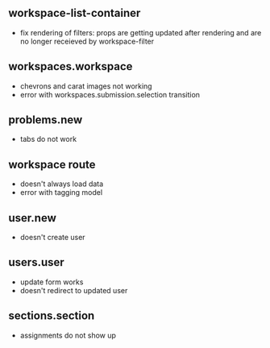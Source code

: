 ## workspace-list-container
- fix rendering of filters: props are getting updated after rendering and are no longer receieved by workspace-filter

## workspaces.workspace
- chevrons and carat images not working
- error with workspaces.submission.selection transition

## problems.new
- tabs do not work

## workspace route
- doesn't always load data
- error with tagging model

## user.new
- doesn't create user

## users.user
- update form works
- doesn't redirect to updated user

## sections.section
- assignments do not show up